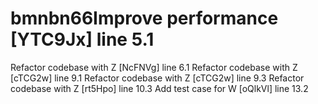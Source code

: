 # bmnbn66Improve performance [YTC9Jx] line 5.1
Refactor codebase with Z [NcFNVg] line 6.1
Refactor codebase with Z [cTCG2w] line 9.1
Refactor codebase with Z [cTCG2w] line 9.3
Refactor codebase with Z [rt5Hpo] line 10.3
Add test case for W [oQlkVl] line 13.2
